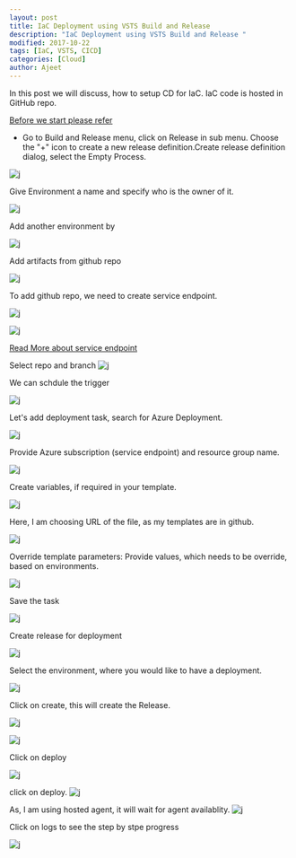 ```yaml
---
layout: post
title: IaC Deployment using VSTS Build and Release 
description: "IaC Deployment using VSTS Build and Release "
modified: 2017-10-22
tags: [IaC, VSTS, CICD]
categories: [Cloud]
author: Ajeet
---
```

In this post we will discuss, how to setup CD for IaC. IaC code is hosted in GitHub repo.

[Before we start please refer](http://www.azure365.co.in/devops/GitwithVSTS)

<!--more-->

*   Go to Build and Release menu, click on Release  in sub menu. Choose the "+" icon to create a new release definition.Create release definition dialog, select the Empty Process.

![j](/images/posts/iaccicd/crerls.JPG)

Give Environment a name and specify who is the owner of it.

![j](/images/posts/iaccicd/emptyprocess.JPG)

Add another environment by 

![j](/images/posts/iaccicd/envname.JPG)

Add artifacts from github repo

![j](/images/posts/iaccicd/addartifacts1.JPG)

To add github repo, we need to create service endpoint.

![j](/images/posts/iaccicd/serviceep.JPG)


![j](/images/posts/iaccicd/auth.JPG)

[Read More about service endpoint](https://go.microsoft.com/fwlink/?LinkId=615294)

Select repo and branch
![j](/images/posts/iaccicd/addfinal.JPG)

We can schdule the trigger

![j](/images/posts/iaccicd/sch.JPG)

Let's add deployment task, search for Azure Deployment.

![j](/images/posts/iaccicd/task2.JPG)

Provide Azure subscription (service endpoint) and resource group name.

![j](/images/posts/iaccicd/task3.JPG)

Create variables, if required in your template.

![j](/images/posts/iaccicd/task4.JPG)

Here, I am choosing URL of the file, as my templates are in github.

![j](/images/posts/iaccicd/task5.JPG)

Override template parameters: Provide values, which needs to be override, based on environments.

![j](/images/posts/iaccicd/task6.JPG)

Save the task

![j](/images/posts/iaccicd/task7.JPG)

Create release for deployment

![j](/images/posts/iaccicd/task8.JPG)

Select the environment, where you would like to have a deployment.  

![j](/images/posts/iaccicd/task9.JPG)

Click on create, this will create the Release.

![j](/images/posts/iaccicd/task10.JPG)

![j](/images/posts/iaccicd/task11.JPG)

Click on deploy

![j](/images/posts/iaccicd/task12.JPG)

click on deploy.
![j](/images/posts/iaccicd/task13.JPG)

As, I am using hosted agent, it will wait for agent availablity. 
![j](/images/posts/iaccicd/task14.JPG)

Click on logs to see the step by stpe progress

![j](/images/posts/iaccicd/task15.JPG)